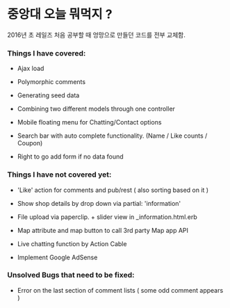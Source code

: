 # 중앙대 오늘 뭐먹지 ?

2016년 초 레일즈 처음 공부할 때 엉망으로 만들던 코드를 전부 교체함.

### Things I have covered:

* Ajax load

* Polymorphic comments

* Generating seed data

* Combining two different models through one controller

* Mobile floating menu for Chatting/Contact options

* Search bar with auto complete functionality. (Name / Like counts / Coupon)

* Right to go add form if no data found

### Things I have not covered yet:

* 'Like' action for comments and pub/rest ( also sorting based on it )

* Show shop details by drop down via partial: 'information'

* File upload via paperclip. + slider view in _information.html.erb

* Map attribute and map button to call 3rd party Map app API

* Live chatting function by Action Cable

* Implement Google AdSense

### Unsolved Bugs that need to be fixed:

* Error on the last section of comment lists ( some odd comment appears )


